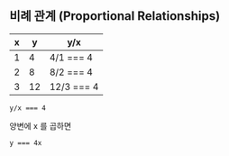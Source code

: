 ## 비례 관계 (Proportional Relationships)

| x   | y   | y/x        |
|-----|-----|------------|
| 1   | 4   | 4/1 === 4  |
| 2   | 8   | 8/2 === 4  |
| 3   | 12  | 12/3 === 4 |

`y/x === 4`

양변에 x 를 곱하면

`y === 4x`
